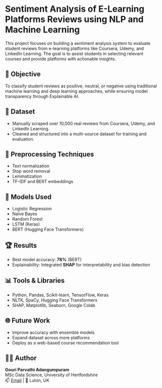 # Sentiment Analysis of E-Learning Platforms Reviews using NLP and Machine Learning

This project focuses on building a sentiment analysis system to evaluate student reviews from e-learning platforms like Coursera, Udemy, and LinkedIn Learning. The goal is to assist students in selecting relevant courses and provide platforms with actionable insights.

## 📌 Objective
To classify student reviews as positive, neutral, or negative using traditional machine learning and deep learning approaches, while ensuring model transparency through Explainable AI.

## 📂 Dataset
- Manually scraped over 10,000 real reviews from Coursera, Udemy, and LinkedIn Learning.
- Cleaned and structured into a multi-source dataset for training and evaluation.

## 🔧 Preprocessing Techniques
- Text normalization
- Stop word removal
- Lemmatization
- TF-IDF and BERT embeddings

## 🧠 Models Used
- Logistic Regression
- Naïve Bayes
- Random Forest
- LSTM (Keras)
- BERT (Hugging Face Transformers)

## 🏆 Results
- Best model accuracy: **78%** (BERT)
- Explainability: Integrated **SHAP** for interpretability and bias detection

## 📊 Tools & Libraries
- Python, Pandas, Scikit-learn, TensorFlow, Keras
- NLTK, SpaCy, Hugging Face Transformers
- SHAP, Matplotlib, Seaborn, Google Colab

## 🌐 Future Work
- Improve accuracy with ensemble models
- Expand dataset across more platforms
- Deploy as a web-based course recommendation tool

## 👩‍💻 Author
**Gouri Parvathi Adangumpuram**  
MSc Data Science, University of Hertfordshire  
📫 [Email](mailto:gouriparvathi633@gmail.com) | 📍 Luton, UK
